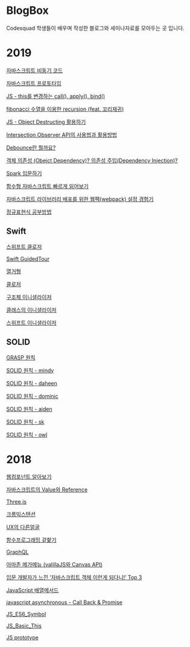 # BlogBox

Codesquad 학생들이 배우며 작성한 블로그와 세미나자료를 모아두는 곳 입니다.


# 2019

[자바스크립트 비동기 코드](https://www.slideshare.net/KongsonPark/javascript-asyncronous-code)

[자바스크립트 프로토타입](https://gminiy.github.io/javascript/2019/05/14/%ED%94%84%EB%A1%9C%ED%86%A0%ED%83%80%EC%9E%85.html)

[JS - this를 변경하는 call(), apply(), bind()](https://leehwarang.github.io//docs/tech/call_apply_bind.html)

[fibonacci 수열을 이용한 recursion (feat. 꼬리재귀)](https://aftersnowing.tistory.com/3?category=750277)

[JS - Object Destructing 활용하기](https://github.com/P-iknow/dev-log/blob/master/JS/objectDestruction.md)

[Intersection Observer API의 사용법과 활용방법](https://blog.hyeyoonjung.com/2019/01/09/intersectionobserver-tutorial/)

[Debounce란 뭘까요?](https://medium.com/@feanar729/debounce%EB%9E%80-%EB%AD%98%EA%B9%8C%EC%9A%94-82204c8b953f)

[객체 의존성 (Obejct Dependency)? 의존성 주입(Dependency Injection)?](https://hyodol-development-note.tistory.com/2)

[Spark 입문하기](https://nailerheum.github.io/2019/05/17/spark/Spark-Adventure1/)

[함수형 자바스크립트 빠르게 읽어보기](https://pa-pico.tistory.com/98)

[자바스크립트 라이브러리 배포를 위한 웹팩(webpack) 설정 경험기](http://blog.hyeyoonjung.com/2019/05/26/setting-webpack-for-javascript-library/)

[정규표현식 공부방법](https://medium.com/@kiljh11/정규표현식-공부-방법-유용한-사이트-목록-2b1a21f97174)

## Swift

[스위프트 클로저](https://medium.com/@sunghyun_k/swift-클로저-closure-518ca1274ed4)

[Swift GuidedTour](https://github.com/sunghyun-k/SwiftGuidedTourKR)

[열거형](https://medium.com/@kiljh11/스위프트-열거형-6d5b5702130a)

[클로저](https://medium.com/@kiljh11/스위프트-클로저-3b47bf2b4acf)

[구조체 이니셜라이저](https://medium.com/@jgj455/오늘의-swift-상식-초기화-값-타입의-initializer-1e3d329050c6 
)

[클래스의 이니셜라이저](https://medium.com/@jgj455/오늘의-swift-상식-initializer-2편-클래스의-initializer-7141cda4ecf2)

[스위프트 이니셜라이저](https://medium.com/@kiljh11/스위프트-이니셜라이저-초기화-a1479a69563c
)

## SOLID 

[GRASP 원칙](https://medium.com/@codesquad_yoda/스위프트와-grasp-패턴-d5e37a1bb5dc)

[SOLID 원칙 - mindy](https://cmindy.tistory.com/19)

[SOLID 원칙 - daheen](https://daheenallwhite.github.io/programming/oop/solid%20principles/2019/05/16/SOLID-Principles.html)

[SOLID 원칙 - dominic](https://kiljh.tistory.com/entry/SOLID-원칙)

[SOLID 원칙 - aiden](https://medium.com/@jgj455/오늘의-swift-상식-객체와-solid-원칙-270415c64b64)

[SOLID 원칙 - sk](https://medium.com/@sunghyun_k/solid-원칙에-따라-객체-설계하기-d7378e00afa6)

[SOLID 원칙 - owl](https://o-o-wl.tistory.com/26)

# 2018

[웹컴포넌트 알아보기](https://slides.com/chany/deck-15#/)

[자바스크립트의 Value와 Reference](https://www.notion.so/Value-Reference-cc9f07b01abb477796d331898a206a71)

[Three.js](https://www.notion.so/vonzoo/Space-434ef9fbdc6147ba96598e3631a2561d)

[크롬익스텐션](https://drive.google.com/file/d/1Hv7_HhS-3VDpROqlXfSS514xFYHj9OZ7/view?usp=drivesdk)

[UX의 다른얼굴](https://www.dropbox.com/s/ri787jpirwa7qxt/UX%EC%9D%98%20%EB%8B%A4%EB%A5%B8%20%EC%96%BC%EA%B5%B4.pdf?dl=0)

[함수프로그래밍 겉핥기](https://docs.google.com/presentation/d/e/2PACX-1vSJi9PEa3etAgfX6NLN2Pia-j7XUsLTG88G5ljiCT-zX7SkcaGDS9J0hqrar27DK1QrLMoJIeK6IPuE/pub?start=false&loop=false&delayms=3000&slide=id.p)

[GraphQL](https://www.slideshare.net/secret/k7NvZTIrLfOh0C)

[아마존 메가메뉴 (valillaJS와 Canvas API)](https://vanary.com/kr/devlog/devlog181213.html)

[입문 개발자가 느낀 ‘자바스크립트 객체 이런게 되다니!’ Top 3](https://medium.com/@Boyoung_KIM/입문-개발자가-느낀-자바스크립트-객체-이런게-되다니-top-3-2a234f7177f2)

[JavaScript 배열메서드](https://www.notion.so/kakafe/JavaScript-bff7cd6b0cf847cab619fe520b1cbe29)

[javascript asynchronous - Call Back & Promise](https://www.notion.so/vonzoo/javascript-asynchronous-Call-Back-Promise-ebbeb5c7fe8a4a74bfbb2ef57c13dba4)

[JS_ES6_Symbol](https://medium.com/@lyhy0310/js-keywords-01-symbol-d4de06823491)

[JS_Basic_This](https://medium.com/@lyhy0310/js-%EA%B0%9C%EB%85%90-%EC%A0%95%EB%A6%AC%ED%95%98%EA%B8%B0-01-this-%ED%8E%B8-9b05663a5aff)

[JS prototype](https://medium.com/@mrdoo309/js-prototype-ecbb7340d65b)
